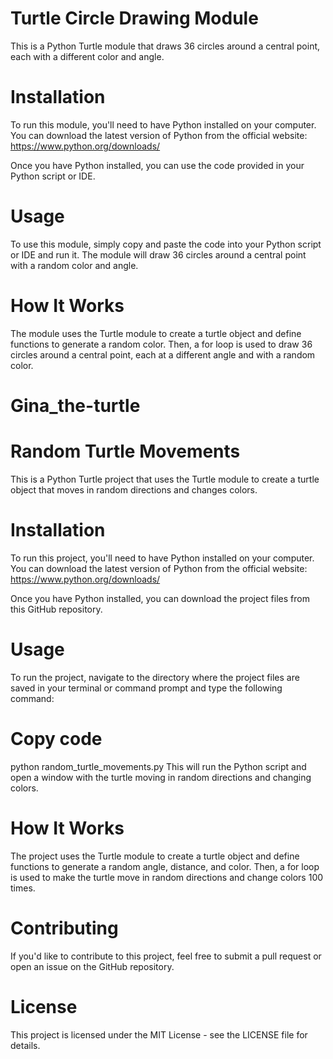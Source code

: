 # Turtle Circle Drawing Module

This is a Python Turtle module that draws 36 circles around a central point, each with a different color and angle.

# Installation

To run this module, you'll need to have Python installed on your computer. You can download the latest version of Python from the official website: https://www.python.org/downloads/

Once you have Python installed, you can use the code provided in your Python script or IDE.

# Usage

To use this module, simply copy and paste the code into your Python script or IDE and run it. The module will draw 36 circles around a central point with a random color and angle.

# How It Works

The module uses the Turtle module to create a turtle object and define functions to generate a random color. Then, a for loop is used to draw 36 circles around a central point, each at a different angle and with a random color.

# Gina_the-turtle

# Random Turtle Movements

This is a Python Turtle project that uses the Turtle module to create a turtle object that moves in random directions and changes colors.

# Installation

To run this project, you'll need to have Python installed on your computer. You can download the latest version of Python from the official website: https://www.python.org/downloads/

Once you have Python installed, you can download the project files from this GitHub repository.

# Usage

To run the project, navigate to the directory where the project files are saved in your terminal or command prompt and type the following command:

# Copy code

python random_turtle_movements.py
This will run the Python script and open a window with the turtle moving in random directions and changing colors.

# How It Works

The project uses the Turtle module to create a turtle object and define functions to generate a random angle, distance, and color. Then, a for loop is used to make the turtle move in random directions and change colors 100 times.

# Contributing

If you'd like to contribute to this project, feel free to submit a pull request or open an issue on the GitHub repository.

# License

This project is licensed under the MIT License - see the LICENSE file for details.


